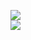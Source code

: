 [![](https://img.shields.io/badge/Made%20With-Github%20Spray-lightgrey.svg?style=for-the-badge&logo=github)](https://github.com/Annihil/github-spray#7555)  
[![](https://i.imgur.com/2DrTn0Z.gif)](https://github.com/Annihil/github-spray)